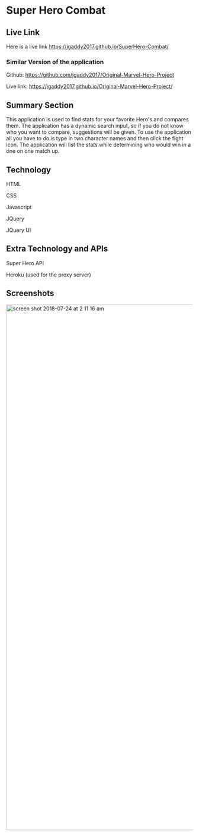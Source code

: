 # Super Hero Combat

## Live Link

Here is a live link <https://jgaddy2017.github.io/SuperHero-Combat/>

### Similar Version of the application 

Github: <https://github.com/jgaddy2017/Original-Marvel-Hero-Project>

Live link: <https://jgaddy2017.github.io/Original-Marvel-Hero-Project/>


## Summary Section

This application is used to find stats for your favorite Hero's and compares them. The application has a dynamic search input, so if you do not know who you want to compare, suggestions will be given. To use the application all you have to do is type in two character names and then click the fight icon. The application will list the stats while determining who would win in a one on one match up.

## Technology 

HTML

CSS

Javascript

JQuery

JQuery UI

## Extra Technology and APIs

Super Hero API

Heroku (used for the proxy server)

## Screenshots

<img width="1414" alt="screen shot 2018-07-24 at 2 11 16 am" src="https://user-images.githubusercontent.com/10607107/43139594-26419f3c-8f20-11e8-9598-df67cb11ba40.png">
